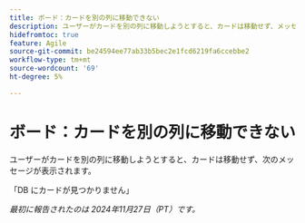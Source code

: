 ```yaml
---
title: ボード：カードを別の列に移動できない
description: ユーザーがカードを別の列に移動しようとすると、カードは移動せず、メッセージが表示されます。
hidefromtoc: true
feature: Agile
source-git-commit: be24594ee77ab33b5bec2e1fcd6219fa6ccebbe2
workflow-type: tm+mt
source-wordcount: '69'
ht-degree: 5%

---
```



# ボード：カードを別の列に移動できない

ユーザーがカードを別の列に移動しようとすると、カードは移動せず、次のメッセージが表示されます。

「DB にカードが見つかりません」

_最初に報告されたのは 2024年11月27日（PT）です。_
